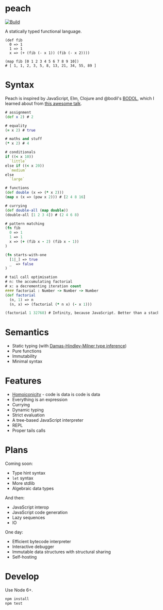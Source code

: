 # peach

[![Build](https://travis-ci.org/jwhitfieldseed/peach.svg?branch=master)](https://travis-ci.org/jwhitfieldseed/peach)

A statically typed functional language.

```
(def fib
  0 => 1
  1 => 1
  x => (+ (fib (- x 1)) (fib (- x 2))))

(map fib [0 1 2 3 4 5 6 7 8 9 10])
# [ 1, 1, 2, 3, 5, 8, 13, 21, 34, 55, 89 ]
```

# Syntax
Peach is inspired by JavaScript, Elm, Clojure and @bodil's [BODOL](https://github.com/bodil/BODOL), which I learned about from [this awesome talk](https://www.youtube.com/watch?v=DHubfS8E--o).

```clojure
# assignment
(def x 2) # 2

# equality
(= x 2) # true

# maths and stuff
(* x 2) # 4

# conditionals
if ((< x 10))
  `little`
else if ((< x 20))
  `medium`
else
  `large`

# functions
(def double (x => (* x 2)))
(map x (x => (pow x 2))) # [2 4 8 16]

# currying
(def double-all (map double))
(double-all [1 2 3 4]) # (2 4 6 8)

# pattern matching
(fn fib
  0 => 1
  1 => 1
  x => (+ (fib x - 2) (fib x - 1))
)

(fn starts-with-one
  [1|_] => true
  _  => false
)

# tail call optimisation
# n: the accumulating factorial
# x: a decrementing iteration count
#### factorial : Number -> Number -> Number
(def factorial
  (n, 1) => n
  (n, x) => (factorial (* n x) (- x 1)))

(factorial 1 32768) # Infinity, because JavaScript. Better than a stack overflow!
```

# Semantics
* Static typing (with [Damas-Hindley-Milner type inference](https://en.wikipedia.org/wiki/Hindley%E2%80%93Milner_type_system))
* Pure functions
* Immutability
* Minimal syntax

# Features
* [Homoiconicity](https://en.wikipedia.org/wiki/Homoiconicity) - code is data is code is data
* Everything is an expression
* Currying
* Dynamic typing
* Strict evaluation
* A tree-based JavaScript interpreter
* REPL
* Proper tails calls

# Plans
Coming soon:
* Type hint syntax
* `let` syntax
* More stdlib
* Algebraic data types

And then:
* JavaScript interop
* JavaScript code generation
* Lazy sequences
* IO

One day:
* Efficient bytecode interpreter
* Interactive debugger
* Immutable data structures with structural sharing
* Self-hosting

# Develop

Use Node 6+.

```bash
npm install
npm test
```


